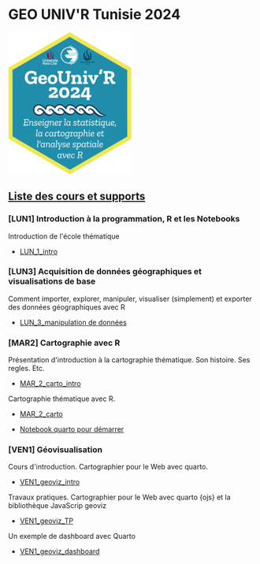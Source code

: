 # GEO UNIV'R Tunisie 2024

<img src = "img/logo.png" width = "250px"/>

## <ins>Liste des cours et supports</ins>


### [LUN1] Introduction à la programmation, R et les Notebooks 

Introduction de l'école thématique

- <a href = "https://geounivr.github.io/LUN1_intro/#/title-slide" target = "_BLANK">LUN_1_intro</a>


### [LUN3] Acquisition de données géographiques et visualisations de base 

Comment importer, explorer, manipuler, visualiser (simplement) et exporter des données géographiques avec R

- <a href = "https://geounivr.github.io/LUN3_Manipulation_donnees/" target = "_BLANK">LUN_3_manipulation de données</a>


### [MAR2] Cartographie avec R

Présentation d'introduction à la cartographie thématique. Son histoire. Ses regles. Etc.

- <a href = "https://neocarto.github.io/geounivr2024/MAR_2_carto_intro/docs/index.html" target = "_BLANK">MAR_2_carto_intro</a>

Cartographie thématique avec R.

- <a href = "https://neocarto.github.io/geounivr2024/MAR_2_carto/index.html" target = "_BLANK">MAR_2_carto</a>

- <a href = "https://github.com/neocarto/geounivr2024/raw/main/carto.zip" target = "_BLANK">Notebook quarto pour démarrer</a>

### [VEN1] Géovisualisation

Cours d'introduction. Cartographier pour le Web avec quarto.

- <a href = "https://neocarto.github.io/geounivr2024/VEN1_geoviz_intro/docs/index.html" target = "_BLANK">VEN1_geoviz_intro</a>

Travaux pratiques. Cartographier pour le Web avec quarto {ojs} et la bibliothèque JavaScrip geoviz

- <a href = "https://neocarto.github.io/geounivr2024/VEN1_geoviz_TP/docs/index.html" target = "_BLANK">VEN1_geoviz_TP</a>

Un exemple de dashboard avec Quarto

- <a href = "https://neocarto.github.io/geounivr2024/VEN1_geoviz_dashboard/index.html" target = "_BLANK">VEN1_geoviz_dashboard</a>


